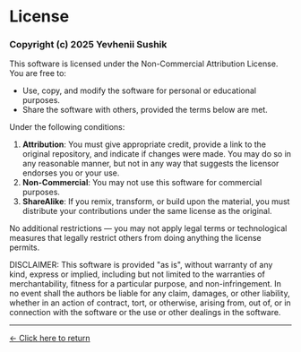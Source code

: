 # License

### Copyright (c) 2025 Yevhenii Sushik  

This software is licensed under the Non-Commercial Attribution License.  
You are free to:  
- Use, copy, and modify the software for personal or educational purposes.  
- Share the software with others, provided the terms below are met.  

Under the following conditions:  
1. **Attribution**: You must give appropriate credit, provide a link to the original repository, and indicate if changes were made. You may do so in any reasonable manner, but not in any way that suggests the licensor endorses you or your use.  
2. **Non-Commercial**: You may not use this software for commercial purposes.  
3. **ShareAlike**: If you remix, transform, or build upon the material, you must distribute your contributions under the same license as the original.  

No additional restrictions — you may not apply legal terms or technological measures that legally restrict others from doing anything the license permits.  

DISCLAIMER: This software is provided "as is", without warranty of any kind, express or implied, including but not limited to the warranties of merchantability, fitness for a particular purpose, and non-infringement. In no event shall the authors be liable for any claim, damages, or other liability, whether in an action of contract, tort, or otherwise, arising from, out of, or in connection with the software or the use or other dealings in the software.

---

[← Click here to return](https://github.com/yevhenii-sushik/SCE) 


<!-- Project Name: #SCE (Systeam Control Education) -->
<!-- Author: Yevhenii Sushik -->
<!-- License: Non-Commercial Attribution License -->
